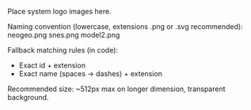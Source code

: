 Place system logo images here.

Naming convention (lowercase, extensions .png or .svg recommended):
neogeo.png
snes.png
model2.png

Fallback matching rules (in code):

- Exact id + extension
- Exact name (spaces -> dashes) + extension

Recommended size: ~512px max on longer dimension, transparent background.
